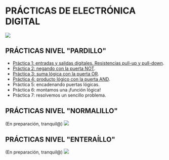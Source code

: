 # PRÁCTICAS DE ELECTRÓNICA DIGITAL
![](http://universitariosmagazine.com/site/images/easyblog_articles/468/EDIGI1.jpg)

## PRÁCTICAS NIVEL "PARDILLO"
- [Práctica 1: entradas y salidas digitales. Resistencias pull-up y pull-down](https://www.tinkercad.com/things/2R9DWOwfjOF).
- [Práctica 2: negando con la puerta NOT](https://www.tinkercad.com/things/i1h5K1Ge3kF).
- [Práctica 3: suma lógica con la puerta OR](https://www.tinkercad.com/things/3lCMxIsR8j2).
- [Práctica 4: producto lógico con la puerta AND](https://www.tinkercad.com/things/7PQov7gR0DS).
- Práctica 5: encadenando puertas lógicas.
- Práctica 6: montamos una ¡función lógica!
- Práctica 7: resolvemos un sencillo problema.

## PRÁCTICAS NIVEL "NORMALILLO"
(En preparación, tranquil@)
![](https://es.wikipedia.org/wiki/Archivo:En_construccion.jpg)

## PRÁCTICAS NIVEL "ENTERAÍLLO"
(En preparación, tranquil@)
![](https://es.wikipedia.org/wiki/Archivo:En_construccion.jpg)

